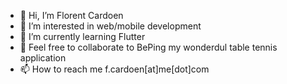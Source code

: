 - 👋  Hi, I’m Florent Cardoen
- 👀  I’m interested in web/mobile development
- 🌱  I’m currently learning Flutter
- 💞️  Feel free to collaborate to BePing my wonderdul table tennis application
- 📫  How to reach me f.cardoen[at]me[dot]com

<!---
Fllorent0D/Fllorent0D is a ✨ special ✨ repository because its `README.md` (this file) appears on your GitHub profile.
You can click the Preview link to take a look at your changes.
--->
